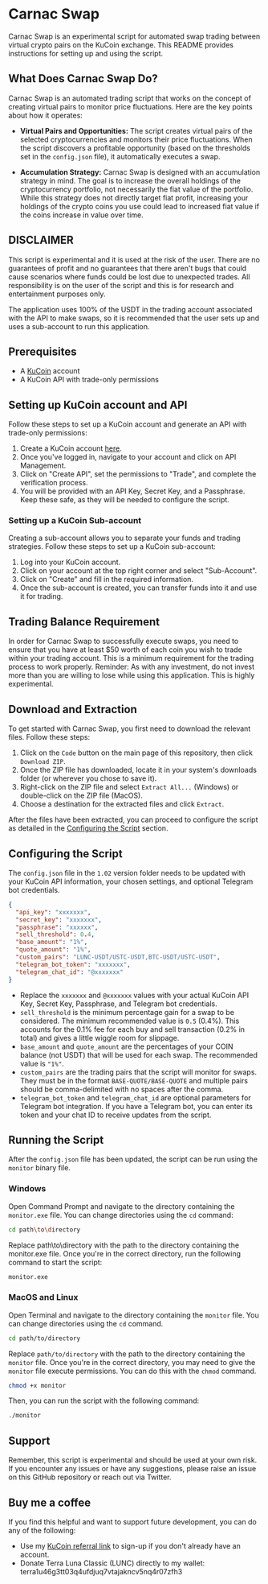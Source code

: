 # Carnac Swap

Carnac Swap is an experimental script for automated swap trading between virtual crypto pairs on the KuCoin exchange. This README provides instructions for setting up and using the script.

## What Does Carnac Swap Do?

Carnac Swap is an automated trading script that works on the concept of creating virtual pairs to monitor price fluctuations. Here are the key points about how it operates:

- **Virtual Pairs and Opportunities:** The script creates virtual pairs of the selected cryptocurrencies and monitors their price fluctuations. When the script discovers a profitable opportunity (based on the thresholds set in the `config.json` file), it automatically executes a swap.

- **Accumulation Strategy:** Carnac Swap is designed with an accumulation strategy in mind. The goal is to increase the overall holdings of the cryptocurrency portfolio, not necessarily the fiat value of the portfolio. While this strategy does not directly target fiat profit, increasing your holdings of the crypto coins you use could lead to increased fiat value if the coins increase in value over time.


## DISCLAIMER

This script is experimental and it is used at the risk of the user. There are no guarantees of profit and no guarantees that there aren't bugs that could cause scenarios where funds could be lost due to unexpected trades. All responsibility is on the user of the script and this is for research and entertainment purposes only.

The application uses 100% of the USDT in the trading account associated with the API to make swaps, so it is recommended that the user sets up and uses a sub-account to run this application.

## Prerequisites

- A [KuCoin](https://www.kucoin.com/ucenter/signup?rcode=rJTVN82) account
- A KuCoin API with trade-only permissions

## Setting up KuCoin account and API

Follow these steps to set up a KuCoin account and generate an API with trade-only permissions:

1. Create a KuCoin account [here](https://www.kucoin.com/ucenter/signup?rcode=rJTVN82).
2. Once you've logged in, navigate to your account and click on API Management.
3. Click on "Create API", set the permissions to "Trade", and complete the verification process.
4. You will be provided with an API Key, Secret Key, and a Passphrase. Keep these safe, as they will be needed to configure the script.

### Setting up a KuCoin Sub-account

Creating a sub-account allows you to separate your funds and trading strategies. Follow these steps to set up a KuCoin sub-account:

1. Log into your KuCoin account.
2. Click on your account at the top right corner and select "Sub-Account".
3. Click on "Create" and fill in the required information.
4. Once the sub-account is created, you can transfer funds into it and use it for trading.

## Trading Balance Requirement

In order for Carnac Swap to successfully execute swaps, you need to ensure that you have at least $50 worth of each coin you wish to trade within your trading account. This is a minimum requirement for the trading process to work properly. Reminder: As with any investment, do not invest more than you are willing to lose while using this application. This is highly experimental.

## Download and Extraction

To get started with Carnac Swap, you first need to download the relevant files. Follow these steps:

1. Click on the `Code` button on the main page of this repository, then click `Download ZIP`.
2. Once the ZIP file has downloaded, locate it in your system's downloads folder (or wherever you chose to save it).
3. Right-click on the ZIP file and select `Extract All...` (Windows) or double-click on the ZIP file (MacOS).
4. Choose a destination for the extracted files and click `Extract`.

After the files have been extracted, you can proceed to configure the script as detailed in the [Configuring the Script](#configuring-the-script) section.

## Configuring the Script

The `config.json` file in the `1.02` version folder needs to be updated with your KuCoin API information, your chosen settings, and optional Telegram bot credentials.

```json
{
  "api_key": "xxxxxxx",
  "secret_key": "xxxxxxx",
  "passphrase": "xxxxxx",
  "sell_threshold": 0.4,
  "base_amount": "1%",
  "quote_amount": "1%",
  "custom_pairs": "LUNC-USDT/USTC-USDT,BTC-USDT/USTC-USDT",
  "telegram_bot_token": "xxxxxxx",
  "telegram_chat_id": "@xxxxxxx"
}
```
- Replace the `xxxxxxx` and `@xxxxxxx` values with your actual KuCoin API Key, Secret Key, Passphrase, and Telegram bot credentials.
- `sell_threshold` is the minimum percentage gain for a swap to be considered. The minimum recommended value is `0.5` (0.4%). This accounts for the 0.1% fee for each buy and sell transaction (0.2% in total) and gives a little wiggle room for slippage.
- `base_amount` and `quote_amount` are the percentages of your COIN balance (not USDT) that will be used for each swap. The recommended value is `"1%"`.
- `custom_pairs` are the trading pairs that the script will monitor for swaps. They must be in the format `BASE-QUOTE/BASE-QUOTE` and multiple pairs should be comma-delimited with no spaces after the comma.
- `telegram_bot_token` and `telegram_chat_id` are optional parameters for Telegram bot integration. If you have a Telegram bot, you can enter its token and your chat ID to receive updates from the script.

## Running the Script

After the `config.json` file has been updated, the script can be run using the `monitor` binary file.

### Windows

Open Command Prompt and navigate to the directory containing the `monitor.exe` file. You can change directories using the `cd` command:

```bash
cd path\to\directory
```

Replace path\to\directory with the path to the directory containing the monitor.exe file. Once you're in the correct directory, run the following command to start the script:

```bash
monitor.exe
```

### MacOS and Linux
Open Terminal and navigate to the directory containing the `monitor` file. You can change directories using the `cd` command.

```bash
cd path/to/directory
```

Replace `path/to/directory` with the path to the directory containing the `monitor` file. Once you're in the correct directory, you may need to give the `monitor` file execute permissions. You can do this with the `chmod` command.

```bash
chmod +x monitor
```

Then, you can run the script with the following command:

```bash
./monitor
```

## Support

Remember, this script is experimental and should be used at your own risk. If you encounter any issues or have any suggestions, please raise an issue on this GitHub repository or reach out via Twitter.

## Buy me a coffee

If you find this helpful and want to support future development, you can do any of the following:
- Use my [KuCoin referral link](https://www.kucoin.com/ucenter/signup?rcode=rJTVN82) to sign-up if you don't already have an account.
- Donate Terra Luna Classic (LUNC) directly to my wallet: terra1u46g3tt03q4ufdjuq7vtajakncv5nq4r07zfh3
